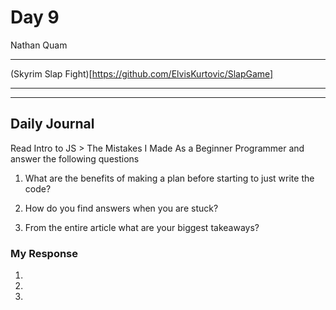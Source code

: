 # Day 9
Nathan Quam

---

(Skyrim Slap Fight)[https://github.com/ElvisKurtovic/SlapGame]

---
---

## Daily Journal

Read Intro to JS > The Mistakes I Made As a Beginner Programmer and answer the following questions
1. What are the benefits of making a plan before starting to just write the code?

2. How do you find answers when you are stuck?

3. From the entire article what are your biggest takeaways?

### My Response
1. 

2. 

3. 
